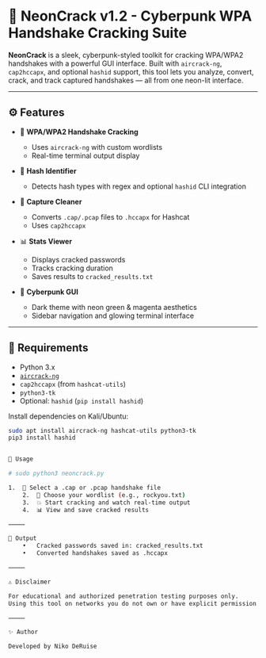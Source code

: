 # 🧬 NeonCrack v1.2 - Cyberpunk WPA Handshake Cracking Suite

**NeonCrack** is a sleek, cyberpunk-styled toolkit for cracking WPA/WPA2 handshakes with a powerful GUI interface. Built with `aircrack-ng`, `cap2hccapx`, and optional `hashid` support, this tool lets you analyze, convert, crack, and track captured handshakes — all from one neon-lit interface.

---

## ⚙️ Features

- 🔐 **WPA/WPA2 Handshake Cracking**
  - Uses `aircrack-ng` with custom wordlists
  - Real-time terminal output display

- 🔎 **Hash Identifier**
  - Detects hash types with regex and optional `hashid` CLI integration

- 🧹 **Capture Cleaner**
  - Converts `.cap/.pcap` files to `.hccapx` for Hashcat
  - Uses `cap2hccapx`

- 📊 **Stats Viewer**
  - Displays cracked passwords
  - Tracks cracking duration
  - Saves results to `cracked_results.txt`

- 🎨 **Cyberpunk GUI**
  - Dark theme with neon green & magenta aesthetics
  - Sidebar navigation and glowing terminal interface

---

## 🚀 Requirements

- Python 3.x
- [`aircrack-ng`](https://www.aircrack-ng.org/)
- `cap2hccapx` (from `hashcat-utils`)
- `python3-tk`
- Optional: `hashid` (`pip install hashid`)

Install dependencies on Kali/Ubuntu:
```bash
sudo apt install aircrack-ng hashcat-utils python3-tk
pip3 install hashid


🔧 Usage

# sudo python3 neoncrack.py

1.	🧨 Select a .cap or .pcap handshake file
	2.	📃 Choose your wordlist (e.g., rockyou.txt)
	3.	💥 Start cracking and watch real-time output
	4.	📊 View and save cracked results

⸻

📁 Output
	•	Cracked passwords saved in: cracked_results.txt
	•	Converted handshakes saved as .hccapx

⸻

⚠️ Disclaimer

For educational and authorized penetration testing purposes only.
Using this tool on networks you do not own or have explicit permission to test is illegal.

⸻

✨ Author

Developed by Niko DeRuise



